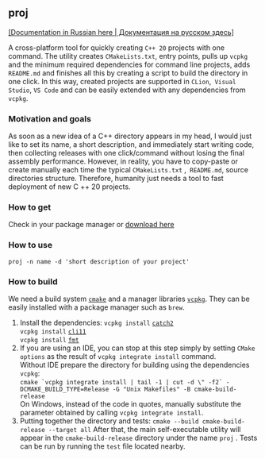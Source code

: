 ## proj

[[Documentation in Russian here | Документация на русском здесь]](README.ru.md)

A cross-platform tool for quickly creating `C++ 20` projects with one command. The utility creates
`CMakeLists.txt`, entry points, pulls up `vcpkg` and the minimum required dependencies for command line projects,
adds `README.md` and finishes all this by creating a script to build the directory in one click. In this way, created
projects are supported in `CLion`,` Visual Studio`, `VS Code` and can be easily extended with any dependencies
from `vcpkg`.

### Motivation and goals

As soon as a new idea of a C++ directory appears in my head, I would just like to set its name, a short description, and
immediately start writing code, then collecting releases with one click/command without losing the final assembly
performance. However, in reality, you have to copy-paste or create manually each time the typical `CMakeLists.txt`
,` README.md`, source directories structure. Therefore, humanity just needs a tool to fast deployment of new C ++ 20
projects.

### How to get

Check in your package manager or [download here](https://github.com/demidko/proj/releases)

### How to use

```shell
proj -n name -d 'short description of your project'
```

### How to build

We need a build system [`cmake`](https://cmake.org/download) and a manager
libraries [`vcpkg`](https://github.com/microsoft/vcpkg). They can be easily installed with a package manager such
as `brew`.

1. Install the dependencies:
   `vcpkg install` [`catch2`](https://github.com/catchorg/Catch2)  
   `vcpkg install` [`cli11`](https://github.com/CLIUtils/CLI11)  
   `vcpkg install` [`fmt`](https://github.com/fmtlib/fmt)
1. If you are using an IDE, you can stop at this step simply by setting `CMake options` as the result
   of `vcpkg integrate install` command.  
   Without IDE prepare the directory for building using the dependencies `vcpkg`:  
   ```cmake `vcpkg integrate install | tail -1 | cut -d \" -f2` -DCMAKE_BUILD_TYPE=Release -G "Unix Makefiles" -B cmake-build-release```  
   On Windows, instead of the code in quotes, manually substitute the parameter obtained by
   calling `vcpkg integrate install`.
1. Putting together the directory and tests:
   `cmake --build cmake-build-release --target all`
   After that, the main self-executable utility will appear in the `cmake-build-release` directory under the name `proj`
   . Tests can be run by running the `test` file located nearby.